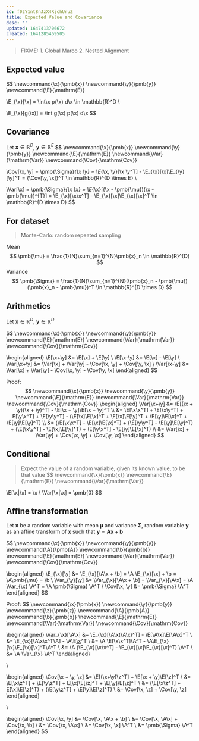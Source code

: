 ```yaml
---
id: f02Y1nt8nJzX4RjchUruZ
title: Expected Value and Covariance
desc: ''
updated: 1647413706672
created: 1641285469505
---
```

>FIXME: 1. Global Marco 2. Nested Alignment

## Expected value
$$
\newcommand{\x}{\pmb{x}}
\newcommand{\y}{\pmb{y}}
\newcommand{\E}{\mathrm{E}}

\E_{\x}[\x] = \int\x p(\x) d\x \in \mathbb{R}^D \\

\E_{\x}[g(\x)] = \int g(\x) p(\x) d\x
$$

## Covariance
Let $\pmb{x} \in \mathbb{R}^D$, $\pmb{y} \in \mathbb{R}^E$
$$
\newcommand{\x}{\pmb{x}}
\newcommand{\y}{\pmb{y}}
\newcommand{\E}{\mathrm{E}}
\newcommand{\Var}{\mathrm{Var}}
\newcommand{\Cov}{\mathrm{Cov}}

\Cov[\x, \y] = \pmb{\Sigma}_{\x \y} = \E_{\x, \y}[\x \y^T] - \E_{\x}[\x]\E_{\y}[\y]^T = {\Cov[\y, \x]}^T \in \mathbb{R}^{D \times E} \\

\Var[\x] = \pmb{\Sigma}_{\x \x} = \E_{\x}[(\x - \pmb{\mu})(\x - \pmb{\mu})^{T}] = \E_{\x}[\x\x^T] - \E_{\x}[\x]\E_{\x}[\x]^T \in \mathbb{R}^{D \times D}
$$

## For dataset
> Monte-Carlo: random repeated sampling

Mean
$$
\pmb{\mu} = \frac{1}{N}\sum_{n=1}^{N}\pmb{x}_n \in \mathbb{R}^{D}
$$
Variance
$$
\pmb{\Sigma} = \frac{1}{N}\sum_{n=1}^{N}(\pmb{x}_n - \pmb{\mu})(\pmb{x}_n - \pmb{\mu})^T \in \mathbb{R}^{D \times D}
$$

## Arithmetics
Let $\pmb{x} \in \mathbb{R}^D$, $\pmb{y} \in \mathbb{R}^D$

$$
\newcommand{\x}{\pmb{x}}
\newcommand{\y}{\pmb{y}}
\newcommand{\E}{\mathrm{E}}
\newcommand{\Var}{\mathrm{Var}}
\newcommand{\Cov}{\mathrm{Cov}}

\begin{aligned}
\E[\x+\y] &= \E[\x] + \E[\y] \\
\E[\x-\y] &= \E[\x] - \E[\y] \\
\Var[\x+\y] &= \Var[\x] + \Var[\y] - \Cov[\x, \y] + \Cov[\y, \x] \\
\Var[\x-\y] &= \Var[\x] + \Var[\y] - \Cov[\x, \y] - \Cov[\y, \x]
\end{aligned}
$$

Proof:
$$
\newcommand{\x}{\pmb{x}}
\newcommand{\y}{\pmb{y}}
\newcommand{\E}{\mathrm{E}}
\newcommand{\Var}{\mathrm{Var}}
\newcommand{\Cov}{\mathrm{Cov}}
\begin{aligned}
\Var[\x+\y] &= \E[(\x + \y)(\x + \y)^T] - \E[\x + \y]\E[\x + \y]^T \\
&= \E[\x\x^T] + \E[\x\y^T] + E[\y\x^T] + \E[\y\y^T] - (\E[\x]\E[\x]^T + \E[\x]\E[\y]^T + \E[\y]\E[\x]^T + \E[\y]\E[\y]^T) \\
&= (\E[\x\x^T] - \E[\x]\E[\x]^T) + (\E[\y\y^T] - \E[\y]\E[\y]^T) + (\E[\x\y^T] - \E[\x]\E[\y]^T) + (E[\y\x^T] - \E[\y]\E[\x]^T) \\
&= \Var[\x] + \Var[\y] + \Cov[\x, \y] + \Cov[\y, \x]
\end{aligned}
$$

## Conditional
> Expect the value of a random variable, given its known value, to be that value
$$
\newcommand{\x}{\pmb{x}}
\newcommand{\E}{\mathrm{E}}
\newcommand{\Var}{\mathrm{Var}}

\E[\x|\x] = \x
\\
\Var[\x|\x] = \pmb{0}
$$

## Affine transformation
Let $\pmb{x}$ be a random variable with mean $\pmb{\mu}$ and variance $\pmb{\Sigma}$, random variable $\pmb{y}$ as an affine transform of $\pmb{x}$ such that $\pmb{y} = \pmb{A}\pmb{x} + \pmb{b}$

$$
\newcommand{\x}{\pmb{x}}
\newcommand{\y}{\pmb{y}}
\newcommand{\A}{\pmb{A}}
\newcommand{\b}{\pmb{b}}
\newcommand{\E}{\mathrm{E}}
\newcommand{\Var}{\mathrm{Var}}
\newcommand{\Cov}{\mathrm{Cov}}

\begin{aligned}
\E_{\x}[\y] &= \E_{\x}[\A\x + \b] = \A \E_{\x}[\x] + \b = \A\pmb{\mu} = \b \\
\Var_{\y}[\y] &= \Var_{\x}[\A\x + \b] = \Var_{\x}[\A\x] = \A \Var_{\x} \A^T = \A \pmb{\Sigma} \A^T \\
\Cov[\x, \y] &= \pmb{\Sigma} \A^T
\end{aligned}
$$

Proof:
$$
\newcommand{\x}{\pmb{x}}
\newcommand{\y}{\pmb{y}}
\newcommand{\z}{\pmb{z}}
\newcommand{\A}{\pmb{A}}
\newcommand{\b}{\pmb{b}}
\newcommand{\E}{\mathrm{E}}
\newcommand{\Var}{\mathrm{Var}}
\newcommand{\Cov}{\mathrm{Cov}}

\begin{aligned}
\Var_{\x}[\A\x] &= \E_{\x}[\A\x(\A\x)^T] - \E[\A\x]\E[\A\x]^T \\
&= \E_{\x}[\A\x\x^T\A] - \A\E[\x](\A\E[\x])^T \\
&= \A \E[\x\x^T]\A^T - \A\E_{\x}[\x]\E_{\x}[\x]^T\A^T \\
&= \A (\E_{\x}[\x\x^T] - \E_{\x}[\x]\E_{\x}[\x]^T) \A^T \\
&= \A \Var_{\x} \A^T
\end{aligned} 

\\

\begin{aligned}
\Cov[\x + \y, \z] &= \E[(\x+\y)\z^T] + \E[\x + \y]\E[\z]^T \\ 
&= \E[\x\z^T] + \E[\y\z^T] + E[\x]\E[\z]^T + \E[\y]\E[\z]^T \\
&= (\E[\x\z^T] + E[\x]\E[\z]^T) + (\E[\y\z^T] + \E[\y]\E[\z]^T) \\
&= \Cov[\x, \z] + \Cov[\y, \z]
\end{aligned}

\\

\begin{aligned}
\Cov[\x, \y] &= \Cov[\x, \A\x + \b] \\ 
&= \Cov[\x, \A\x] + \Cov[\x, \b] \\ 
&= \Cov[\x, \A\x] \\
&= \Cov[\x, \x] \A^T \\
&= \pmb{\Sigma} \A^T
\end{aligned}
$$
